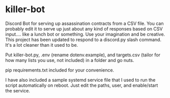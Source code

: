 # killer-bot
Discord Bot for serving up assassination contracts from a CSV file. You can probably edit it to serve up just about any kind of responses based on CSV input.... like a lunch bot or something. Use your imagination and be creative. This project has been updated to respond to a discord.py slash command. It's a lot cleaner than it used to be.

Put killer-bot.py, .env (rename dotenv.example), and targets.csv (tailor for how many lists you use, not included) in a folder and go nuts.

pip requirements.txt included for your convenience.

I have also included a sample systemd service file that I used to run the script automatically on reboot. Just edit the paths, user, and enable/start the service.


